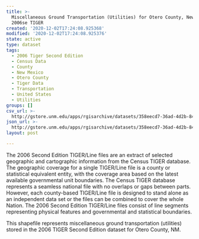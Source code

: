 ```yaml
---
title: >-
  Miscellaneous Ground Transportation (Utilities) for Otero County, New Mexico,
  2006se TIGER
created: '2020-12-02T17:24:08.925368'
modified: '2020-12-02T17:24:08.925376'
state: active
type: dataset
tags:
  - 2006 Tiger Second Edition
  - Census Data
  - County
  - New Mexico
  - Otero County
  - Tiger Data
  - Transportation
  - United States
  - Utilities
groups: []
csv_url: >-
  http://gstore.unm.edu/apps/rgisarchive/datasets/358eecd7-36ad-4d2b-8448-e4b41654fba8/tgr2006se_oter_lkc.derived.csv
json_url: >-
  http://gstore.unm.edu/apps/rgisarchive/datasets/358eecd7-36ad-4d2b-8448-e4b41654fba8/tgr2006se_oter_lkc.derived.json
layout: post

---
```

The 2006 Second Edition TIGER/Line files are an extract of selected geographic and cartographic information from the Census TIGER database.  The geographic coverage for a single TIGER/Line file is a county or statistical equivalent entity, with the coverage area based on the latest available governmental unit boundaries. The Census TIGER database represents a seamless national file with no overlaps or gaps between parts.  However, each county-based TIGER/Line file is designed to stand alone as an independent data set or the files can be combined to cover the whole Nation.  The 2006 Second Edition  TIGER/Line files consist of line segments representing physical features and governmental and statistical boundaries.  

This shapefile represents miscellaneous ground transportation (utilities) stored in the 2006 TIGER Second Edition dataset for Otero County, NM.
